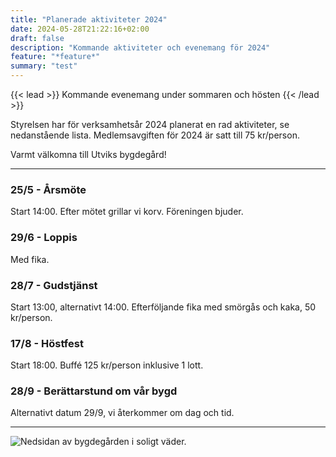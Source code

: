 ```yaml
---
title: "Planerade aktiviteter 2024"
date: 2024-05-28T21:22:16+02:00
draft: false
description: "Kommande aktiviteter och evenemang för 2024"
feature: "*feature*"
summary: "test"
---
```


{{< lead >}}
Kommande evenemang under sommaren och hösten
{{< /lead >}}

Styrelsen har för verksamhetsår 2024 planerat en rad aktiviteter, se nedanstående lista. Medlemsavgiften för 2024 är satt till 75 kr/person.

Varmt välkomna till Utviks bygdegård!

---

### 25/5 - Årsmöte

Start 14:00. Efter mötet grillar vi korv. Föreningen bjuder.

### 29/6 - Loppis

Med fika.

### 28/7 - Gudstjänst

Start 13:00, alternativt 14:00. Efterföljande fika med smörgås och kaka, 50 kr/person.

### 17/8 - Höstfest

Start 18:00. Buffé 125 kr/person inklusive 1 lott.

### 28/9 - Berättarstund om vår bygd

Alternativt datum 29/9, vi återkommer om dag och tid.

---

![Nedsidan av bygdegården i soligt väder.](skolan_nedsida.jpg "Bygdegården från nedsidan.")
